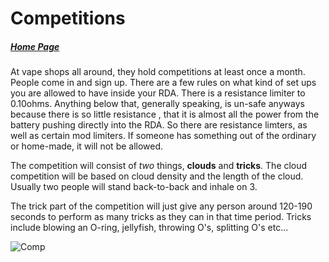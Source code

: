 # Competitions

##### [Home Page](/Week07MidTerm/Home.html)

At vape shops all around, they hold competitions at least once a month. People come in and sign up. There are a few rules on what kind of set ups you are allowed to have inside your RDA. There is a resistance limiter to 0.10ohms. Anything below that, generally speaking, is un-safe anyways because there is so little resistance , that it is almost all the power from the battery pushing directly into the RDA. So there are resistance limters, as well as certain mod limiters. If someone has something out of the ordinary or home-made, it will not be allowed. 

The competition will consist of *two* things, **clouds** and **tricks**. The cloud competition will be based on cloud density and the length of the cloud. Usually two people will stand back-to-back and inhale on 3. 

The trick part of the competition will just give any person around 120-190 seconds to perform as many tricks as they can in that time period. Tricks include blowing an O-ring, jellyfish, throwing O's, splitting O's etc...

![Comp](/images/NewCompetition-Rotated.jpg)

